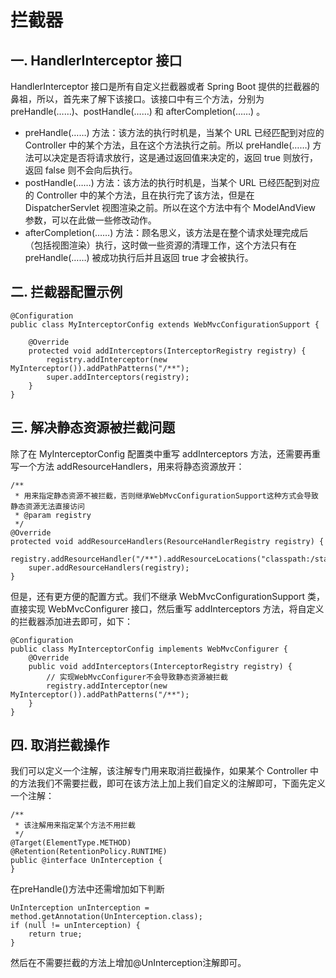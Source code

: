 # 拦截器
## 一. HandlerInterceptor 接口
HandlerInterceptor 接口是所有自定义拦截器或者 Spring Boot 提供的拦截器的鼻祖，所以，首先来了解下该接口。该接口中有三个方法，分别为 preHandle(……)、postHandle(……) 和 afterCompletion(……) 。

- preHandle(……) 方法：该方法的执行时机是，当某个 URL 已经匹配到对应的 Controller 中的某个方法，且在这个方法执行之前。所以 preHandle(……) 方法可以决定是否将请求放行，这是通过返回值来决定的，返回 true 则放行，返回 false 则不会向后执行。
- postHandle(……) 方法：该方法的执行时机是，当某个 URL 已经匹配到对应的 Controller 中的某个方法，且在执行完了该方法，但是在 DispatcherServlet 视图渲染之前。所以在这个方法中有个 ModelAndView 参数，可以在此做一些修改动作。
- afterCompletion(……) 方法：顾名思义，该方法是在整个请求处理完成后（包括视图渲染）执行，这时做一些资源的清理工作，这个方法只有在 preHandle(……) 被成功执行后并且返回 true 才会被执行。

## 二. 拦截器配置示例
```
@Configuration
public class MyInterceptorConfig extends WebMvcConfigurationSupport {

    @Override
    protected void addInterceptors(InterceptorRegistry registry) {
        registry.addInterceptor(new MyInterceptor()).addPathPatterns("/**");
        super.addInterceptors(registry);
    }
}
```

## 三. 解决静态资源被拦截问题
除了在 MyInterceptorConfig 配置类中重写 addInterceptors 方法，还需要再重写一个方法 addResourceHandlers，用来将静态资源放开：
```
/**
 * 用来指定静态资源不被拦截，否则继承WebMvcConfigurationSupport这种方式会导致静态资源无法直接访问
 * @param registry
 */
@Override
protected void addResourceHandlers(ResourceHandlerRegistry registry) {
    registry.addResourceHandler("/**").addResourceLocations("classpath:/static/");
    super.addResourceHandlers(registry);
}
```
但是，还有更方便的配置方式。我们不继承 WebMvcConfigurationSupport 类，直接实现 WebMvcConfigurer 接口，然后重写 addInterceptors 方法，将自定义的拦截器添加进去即可，如下：
```
@Configuration
public class MyInterceptorConfig implements WebMvcConfigurer {
    @Override
    public void addInterceptors(InterceptorRegistry registry) {
        // 实现WebMvcConfigurer不会导致静态资源被拦截
        registry.addInterceptor(new MyInterceptor()).addPathPatterns("/**");
    }
}
```

## 四. 取消拦截操作
我们可以定义一个注解，该注解专门用来取消拦截操作，如果某个 Controller 中的方法我们不需要拦截，即可在该方法上加上我们自定义的注解即可，下面先定义一个注解：
```
/**
 * 该注解用来指定某个方法不用拦截
 */
@Target(ElementType.METHOD)
@Retention(RetentionPolicy.RUNTIME)
public @interface UnInterception {
}
```
在preHandle()方法中还需增加如下判断
```
UnInterception unInterception = method.getAnnotation(UnInterception.class);
if (null != unInterception) {
    return true;
}
```
然后在不需要拦截的方法上增加@UnInterception注解即可。
